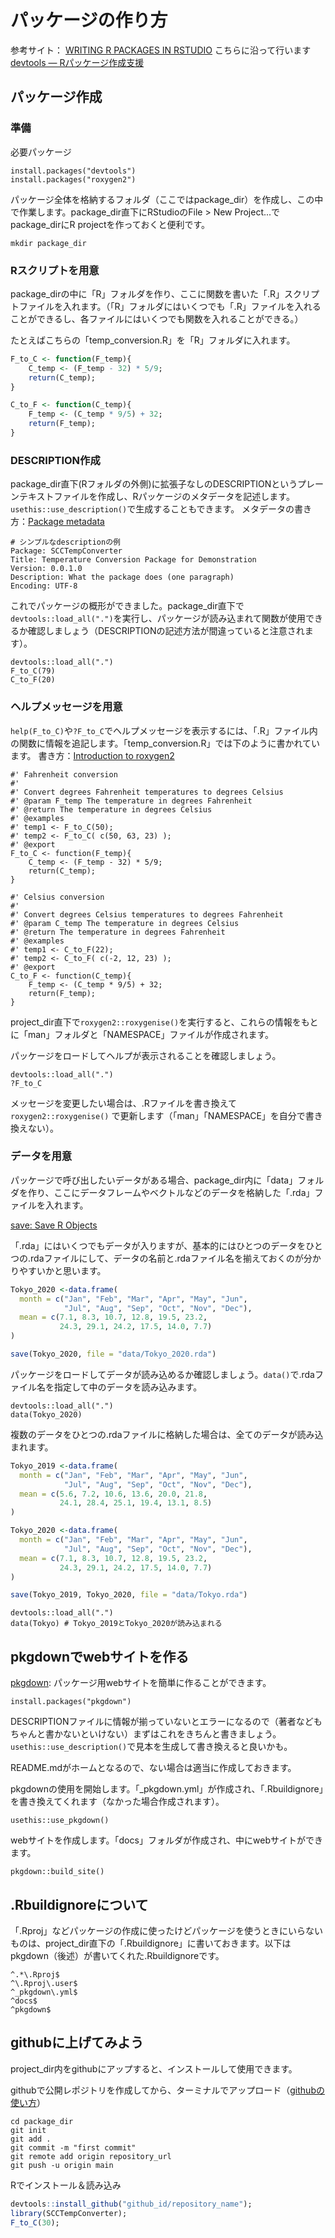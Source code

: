 # パッケージの作り方

参考サイト：
[WRITING R PACKAGES IN RSTUDIO](https://ourcodingclub.github.io/tutorials/writing-r-package/) こちらに沿って行います
[devtools — Rパッケージ作成支援](https://heavywatal.github.io/rstats/devtools.html)

## パッケージ作成

### 準備

必要パッケージ
```
install.packages("devtools")
install.packages("roxygen2")
```

パッケージ全体を格納するフォルダ（ここではpackage_dir）を作成し、この中で作業します。package_dir直下にRStudioのFile > New Project...でpackage_dirにR projectを作っておくと便利です。
```
mkdir package_dir
```

### Rスクリプトを用意

package_dirの中に「R」フォルダを作り、ここに関数を書いた「.R」スクリプトファイルを入れます。（「R」フォルダにはいくつでも「.R」ファイルを入れることができるし、各ファイルにはいくつでも関数を入れることができる。）

たとえばこちらの「temp_conversion.R」を「R」フォルダに入れます。
```r
F_to_C <- function(F_temp){
    C_temp <- (F_temp - 32) * 5/9;
    return(C_temp);
}

C_to_F <- function(C_temp){
    F_temp <- (C_temp * 9/5) + 32;
    return(F_temp);
}
```
### DESCRIPTION作成

package_dir直下(Rフォルダの外側)に拡張子なしのDESCRIPTIONというプレーンテキストファイルを作成し、Rパッケージのメタデータを記述します。 `usethis::use_description()`で生成することもできます。
メタデータの書き方：[Package metadata](https://r-pkgs.org/description.html)

```
# シンプルなdescriptionの例
Package: SCCTempConverter
Title: Temperature Conversion Package for Demonstration
Version: 0.0.1.0
Description: What the package does (one paragraph)
Encoding: UTF-8
```
これでパッケージの概形ができました。package_dir直下で`devtools::load_all(".")`を実行し、パッケージが読み込まれて関数が使用できるか確認しましょう（DESCRIPTIONの記述方法が間違っていると注意されます）。

```
devtools::load_all(".")
F_to_C(79)
C_to_F(20)
```

### ヘルプメッセージを用意

`help(F_to_C)`や`?F_to_C`でヘルプメッセージを表示するには、「.R」ファイル内の関数に情報を追記します。「temp_conversion.R」では下のように書かれています。
書き方：[Introduction to roxygen2](https://cran.r-project.org/web/packages/roxygen2/vignettes/roxygen2.html)

```
#' Fahrenheit conversion
#'
#' Convert degrees Fahrenheit temperatures to degrees Celsius
#' @param F_temp The temperature in degrees Fahrenheit
#' @return The temperature in degrees Celsius
#' @examples
#' temp1 <- F_to_C(50);
#' temp2 <- F_to_C( c(50, 63, 23) );
#' @export
F_to_C <- function(F_temp){
    C_temp <- (F_temp - 32) * 5/9;
    return(C_temp);
}

#' Celsius conversion
#'
#' Convert degrees Celsius temperatures to degrees Fahrenheit
#' @param C_temp The temperature in degrees Celsius
#' @return The temperature in degrees Fahrenheit
#' @examples
#' temp1 <- C_to_F(22);
#' temp2 <- C_to_F( c(-2, 12, 23) );
#' @export
C_to_F <- function(C_temp){
    F_temp <- (C_temp * 9/5) + 32;
    return(F_temp);
}
```
project_dir直下で`roxygen2::roxygenise()`を実行すると、これらの情報をもとに「man」フォルダと「NAMESPACE」ファイルが作成されます。

パッケージをロードしてヘルプが表示されることを確認しましょう。
```
devtools::load_all(".")
?F_to_C
```
メッセージを変更したい場合は、.Rファイルを書き換えて `roxygen2::roxygenise()` で更新します（「man」「NAMESPACE」を自分で書き換えない）。


### データを用意

パッケージで呼び出したいデータがある場合、package_dir内に「data」フォルダを作り、ここにデータフレームやベクトルなどのデータを格納した「.rda」ファイルを入れます。

[save: Save R Objects](https://www.rdocumentation.org/packages/base/versions/3.6.2/topics/save)

「.rda」にはいくつでもデータが入りますが、基本的にはひとつのデータをひとつの.rdaファイルにして、データの名前と.rdaファイル名を揃えておくのが分かりやすいかと思います。

```r
Tokyo_2020 <-data.frame(
  month = c("Jan", "Feb", "Mar", "Apr", "May", "Jun",
            "Jul", "Aug", "Sep", "Oct", "Nov", "Dec"),
  mean = c(7.1, 8.3, 10.7, 12.8, 19.5, 23.2,
           24.3, 29.1, 24.2, 17.5, 14.0, 7.7)
)

save(Tokyo_2020, file = "data/Tokyo_2020.rda")
```

パッケージをロードしてデータが読み込めるか確認しましょう。`data()`で.rdaファイル名を指定して中のデータを読み込みます。
```
devtools::load_all(".")
data(Tokyo_2020)
```

複数のデータをひとつの.rdaファイルに格納した場合は、全てのデータが読み込まれます。

```r
Tokyo_2019 <-data.frame(
  month = c("Jan", "Feb", "Mar", "Apr", "May", "Jun",
            "Jul", "Aug", "Sep", "Oct", "Nov", "Dec"),
  mean = c(5.6, 7.2, 10.6, 13.6, 20.0, 21.8,
           24.1, 28.4, 25.1, 19.4, 13.1, 8.5)
)

Tokyo_2020 <-data.frame(
  month = c("Jan", "Feb", "Mar", "Apr", "May", "Jun",
            "Jul", "Aug", "Sep", "Oct", "Nov", "Dec"),
  mean = c(7.1, 8.3, 10.7, 12.8, 19.5, 23.2,
           24.3, 29.1, 24.2, 17.5, 14.0, 7.7)
)

save(Tokyo_2019, Tokyo_2020, file = "data/Tokyo.rda")
```
```
devtools::load_all(".")
data(Tokyo) # Tokyo_2019とTokyo_2020が読み込まれる
```

## pkgdownでwebサイトを作る

[pkgdown](https://pkgdown.r-lib.org/index.html): パッケージ用webサイトを簡単に作ることができます。

```
install.packages("pkgdown")
```

DESCRIPTIONファイルに情報が揃っていないとエラーになるので（著者などもちゃんと書かないといけない）まずはこれをきちんと書きましょう。 `usethis::use_description()`で見本を生成して書き換えると良いかも。

README.mdがホームとなるので、ない場合は適当に作成しておきます。

pkgdownの使用を開始します。「_pkgdown.yml」が作成され、「.Rbuildignore」を書き換えてくれます（なかった場合作成されます）。
```
usethis::use_pkgdown()
```
webサイトを作成します。「docs」フォルダが作成され、中にwebサイトができます。
```
pkgdown::build_site()
```
## .Rbuildignoreについて

「.Rproj」などパッケージの作成に使ったけどパッケージを使うときにいらないものは、project_dir直下の「.Rbuildignore」に書いておきます。以下はpkgdown（後述）が書いてくれた.Rbuildignoreです。

```
^.*\.Rproj$
^\.Rproj\.user$
^_pkgdown\.yml$
^docs$
^pkgdown$
```
## githubに上げてみよう

project_dir内をgithubにアップすると、インストールして使用できます。

githubで公開レポジトリを作成してから、ターミナルでアップロード（[githubの使い方](../github.md)）
```
cd package_dir
git init
git add .
git commit -m "first commit"
git remote add origin repository_url
git push -u origin main
```
Rでインストール＆読み込み

```r
devtools::install_github("github_id/repository_name");
library(SCCTempConverter);
F_to_C(30);
```
